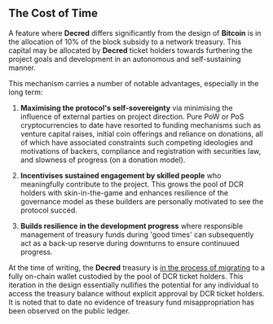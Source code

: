 ## The Cost of Time
A feature where **Decred** differs significantly from the design of **Bitcoin** is in the allocation of 10% of the block subsidy to a network treasury. This capital may be allocated by **Decred** ticket holders towards furthering the project goals and development in an autonomous and self-sustaining manner.

This mechanism carries a number of notable advantages, especially in the long term:

1. **Maximising the protocol's self-sovereignty** via minimising the influence of external parties on project direction. Pure PoW or PoS cryptocurrencies to date have resorted to funding mechanisms such as venture capital raises, initial coin offerings and reliance on donations, all of which have associated constraints such competing ideologies and motivations of backers, compliance and registration with securities law, and slowness of progress (on a donation model).

2. **Incentivises sustained engagement by skilled people** who meaningfully contribute to the project. This grows the pool of DCR holders with skin-in-the-game and enhances resilience of the governance model as these builders are personally motivated to see the protocol succed.

3. **Builds resilience in the development progress** where responsible management of treasury funds during 'good times' can subsequently act as a back-up reserve during downturns to ensure continuued progress.

At the time of writing, the **Decred** treasury is [in the process of migrating](https://proposals.decred.org/proposals/c96290a2478d0a1916284438ea2c59a1215fe768a87648d04d45f6b7ecb82c3f) to a fully on-chain wallet custodied by the pool of DCR ticket holders. This iteration in the design essentially nullifies the potential for any individual to access the treasury balance without explicit approval by DCR ticket holders. It is noted that to date no evidence of treasury fund misappropriation has been observed on the public ledger.
